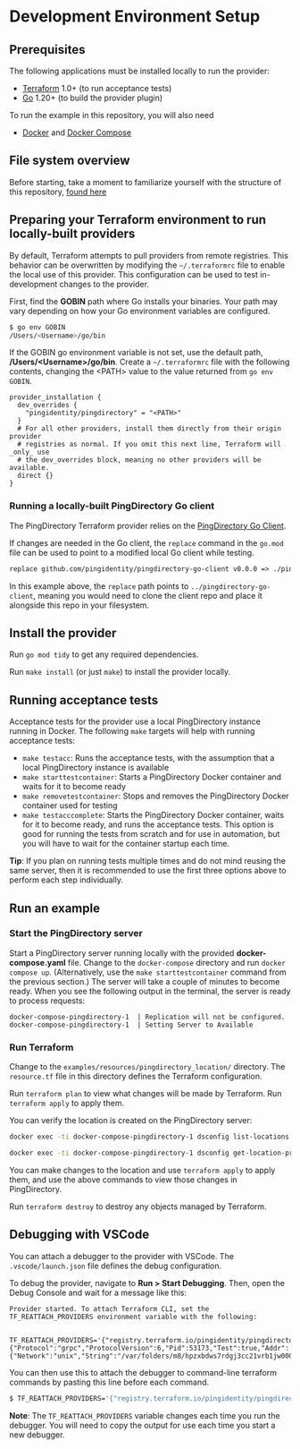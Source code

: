 # Development Environment Setup
## Prerequisites
The following applications must be installed locally to run the provider:
- [Terraform](https://www.terraform.io/downloads.html) 1.0+ (to run acceptance tests)
- [Go](https://golang.org/doc/install) 1.20+ (to build the provider plugin)

To run the example in this repository, you will also need
- [Docker](https://docs.docker.com/get-docker/) and [Docker Compose](https://docs.docker.com/compose/install/)

## File system overview

Before starting, take a moment to familiarize yourself with the structure of this repository, [found here](filelayout.md)

## Preparing your Terraform environment to run locally-built providers
By default, Terraform attempts to pull providers from remote registries. This behavior can be overwritten by modifying the `~/.terraformrc` file to enable the local use of this provider. This configuration can be used to test in-development changes to the provider.

First, find the **GOBIN** path where Go installs your binaries. Your path may vary depending on how your Go environment variables are configured.

```sh
$ go env GOBIN
/Users/<Username>/go/bin
```

If the GOBIN go environment variable is not set, use the default path, **/Users/\<Username\>/go/bin**. Create a `~/.terraformrc` file with the following contents, changing the \<PATH\> value to the value returned from `go env GOBIN`.

```text
provider_installation {
  dev_overrides {
    "pingidentity/pingdirectory" = "<PATH>"
  }
  # For all other providers, install them directly from their origin provider
  # registries as normal. If you omit this next line, Terraform will _only_ use
  # the dev_overrides block, meaning no other providers will be available.
  direct {}
}
```

### Running a locally-built PingDirectory Go client
The PingDirectory Terraform provider relies on the [PingDirectory Go Client](https://github.com/pingidentity/pingdirectory-go-client).

If changes are needed in the Go client, the `replace` command in the `go.mod` file can be used to point to a modified local Go client while testing.

```txt
replace github.com/pingidentity/pingdirectory-go-client v0.0.0 => ./pingdirectory-go-client
```

In this example above, the `replace` path points to `../pingdirectory-go-client`, meaning you would need to clone the client repo and place it alongside this repo in your filesystem.

## Install the provider
Run `go mod tidy` to get any required dependencies.

Run `make install` (or just `make`) to install the provider locally.

## Running acceptance tests
Acceptance tests for the provider use a local PingDirectory instance running in Docker. The following `make` targets will help with running acceptance tests:

- `make testacc`: Runs the acceptance tests, with the assumption that a local PingDirectory instance is available
- `make starttestcontainer`: Starts a PingDirectory Docker container and waits for it to become ready
- `make removetestcontainer`: Stops and removes the PingDirectory Docker container used for testing
- `make testacccomplete`: Starts the PingDirectory Docker container, waits for it to become ready, and runs the acceptance tests. This option is good for running the tests from scratch and for use in automation, but you will have to wait for the container startup each time.
  
**Tip**: If you plan on running tests multiple times and do not mind reusing the same server, then it is recommended to use the first three options above to perform each step individually.

## Run an example
### Start the PingDirectory server
Start a PingDirectory server running locally with the provided **docker-compose.yaml** file. Change to the `docker-compose` directory and run `docker compose up`. (Alternatively, use the `make starttestcontainer` command from the previous section.) The server will take a couple of minutes to become ready. When you see the following output in the terminal, the server is ready to process requests:
```
docker-compose-pingdirectory-1  | Replication will not be configured.
docker-compose-pingdirectory-1  | Setting Server to Available
```

### Run Terraform
Change to the `examples/resources/pingdirectory_location/` directory. The `resource.tf` file in this directory defines the Terraform configuration.

Run `terraform plan` to view what changes will be made by Terraform. Run `terraform apply` to apply them.

You can verify the location is created on the PingDirectory server:

```sh
docker exec -ti docker-compose-pingdirectory-1 dsconfig list-locations
```

```sh
docker exec -ti docker-compose-pingdirectory-1 dsconfig get-location-prop --location-name Drangleic --property description
```

You can make changes to the location and use `terraform apply` to apply them, and use the above commands to view those changes in PingDirectory.

Run `terraform destroy` to destroy any objects managed by Terraform.

## Debugging with VSCode
You can attach a debugger to the provider with VSCode. The `.vscode/launch.json` file defines the debug configuration.

To debug the provider, navigate to **Run > Start Debugging**. Then, open the Debug Console and wait for a message like this:

```text
Provider started. To attach Terraform CLI, set the TF_REATTACH_PROVIDERS environment variable with the following:

	TF_REATTACH_PROVIDERS='{"registry.terraform.io/pingidentity/pingdirectory":{"Protocol":"grpc","ProtocolVersion":6,"Pid":53173,"Test":true,"Addr":{"Network":"unix","String":"/var/folders/m8/hpzxbdws7rdgj3cc21vrb1jw0000gn/T/plugin3225934397"}}}'
```

You can then use this to attach the debugger to command-line terraform commands by pasting this line before each command.

```sh
$ TF_REATTACH_PROVIDERS='{"registry.terraform.io/pingidentity/pingdirectory":{"Protocol":"grpc","ProtocolVersion":6,"Pid":53173,"Test":true,"Addr":{"Network":"unix","String":"/var/folders/m8/hpzxbdws7rdgj3cc21vrb1jw0000gn/T/plugin3225934397"}}}' terraform apply
```

**Note**: The `TF_REATTACH_PROVIDERS` variable changes each time you run the debugger. You will need to copy the output for use each time you start a new debugger.
